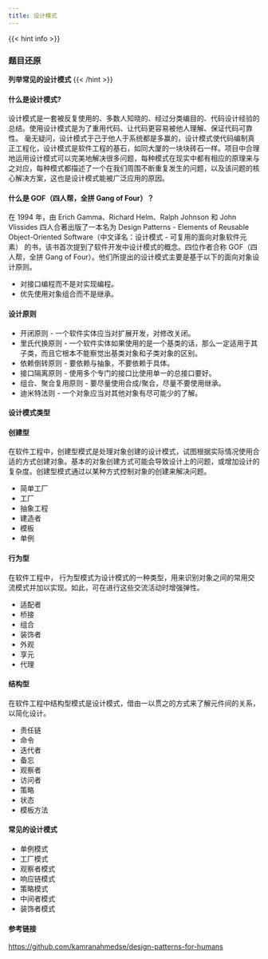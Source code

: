 ```yaml
---
title: 设计模式
---
```


{{< hint info >}}
### 题目还原

**列举常见的设计模式**
{{< /hint >}}

#### 什么是设计模式?
   设计模式是一套被反复使用的、多数人知晓的、经过分类编目的、代码设计经验的总结。使用设计模式是为了重用代码、让代码更容易被他人理解、保证代码可靠性。 毫无疑问，设计模式于己于他人于系统都是多赢的，设计模式使代码编制真正工程化，设计模式是软件工程的基石，如同大厦的一块块砖石一样。项目中合理地运用设计模式可以完美地解决很多问题，每种模式在现实中都有相应的原理来与之对应，每种模式都描述了一个在我们周围不断重复发生的问题，以及该问题的核心解决方案，这也是设计模式能被广泛应用的原因。

#### 什么是 GOF（四人帮，全拼 Gang of Four）？
   在 1994 年，由 Erich Gamma、Richard Helm、Ralph Johnson 和 John Vlissides 四人合著出版了一本名为 Design Patterns - Elements of Reusable Object-Oriented Software（中文译名：设计模式 - 可复用的面向对象软件元素） 的书，该书首次提到了软件开发中设计模式的概念。四位作者合称 GOF（四人帮，全拼 Gang of Four）。他们所提出的设计模式主要是基于以下的面向对象设计原则。

* 对接口编程而不是对实现编程。
* 优先使用对象组合而不是继承。
#### 设计原则
* 开闭原则 - 一个软件实体应当对扩展开发，对修改关闭。
* 里氏代换原则 - 一个软件实体如果使用的是一个基类的话，那么一定适用于其子类，而且它根本不能察觉出基类对象和子类对象的区别。
* 依赖倒转原则 - 要依赖与抽象，不要依赖于具体。
* 接口隔离原则 - 使用多个专门的接口比使用单一的总接口要好。
* 组合、聚合复用原则 - 要尽量使用合成/聚合，尽量不要使用继承。
* 迪米特法则 - 一个对象应当对其他对象有尽可能少的了解。

#### 设计模式类型
#### 创建型
   在软件工程中，创建型模式是处理对象创建的设计模式，试图根据实际情况使用合适的方式创建对象。基本的对象创建方式可能会导致设计上的问题，或增加设计的复杂度。创建型模式通过以某种方式控制对象的创建来解决问题。

* 简单工厂
* 工厂
* 抽象工程
* 建造者
* 模板
* 单例

#### 行为型
   在软件工程中， 行为型模式为设计模式的一种类型，用来识别对象之间的常用交流模式并加以实现。如此，可在进行这些交流活动时增强弹性。

* 适配者
* 桥接
* 组合
* 装饰者
* 外观
* 享元
* 代理

#### 结构型
   在软件工程中结构型模式是设计模式，借由一以贯之的方式来了解元件间的关系，以简化设计。

* 责任链
* 命令
* 迭代者
* 备忘
* 观察者
* 访问者
* 策略
* 状态
* 模板方法

#### 常见的设计模式

* 单例模式 
* 工厂模式
* 观察者模式
* 响应链模式
* 策略模式
* 中间者模式
* 装饰者模式

#### 参考链接
https://github.com/kamranahmedse/design-patterns-for-humans


